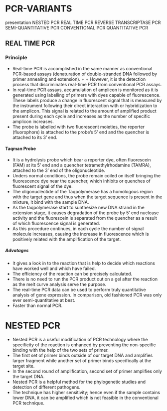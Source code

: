 # PCR-VARIANTS
presentation
NESTED PCR
REAL TIME PCR
REVERSE TRANSCRIPTASE PCR
SEMI-QUANTITATIVE PCR
CONVENTIONAL PCR
QUANTITATIVE PCR

## REAL TIME PCR
### Principle
+ Real-time PCR is accomplished in the same manner as conventional PCR-based assays (denaturation of double-stranded DNA followed by primer annealing and extension).  + + However, it is the detection process that discriminates real-time PCR from conventional PCR assays.
+ In real-time PCR assays, accumulation of amplicon is monitored as it is generated using labelling of primers with dyes capable of fluorescence. These labels produce a change in fluorescent signal that is measured by the instrument following their direct interaction with or hybridization to the amplicon. This signal is related to the amount of amplified product present during each cycle and increases as the number of specific amplicon increases.
+ The probe is labelled with two fluorescent moieties, the reporter (fluorophore) is attached to the probe’s 5’ end and the quencher is attached to its 3’ end.  
#### Taqman Probe

+ It is a hydrolysis probe which bear a reporter dye, often fluorescein (FAM) at its 5’ end and a quencher tetramethylrhodamine (TAMRA), attached to the 3’ end of the oligonucleotide.
+ Unders normal conditions, the probe remain coiled on itself bringing the fluorescence dye near the quencher, which inhibits or quenches of fluorescent signal of the dye.
+ The oligonucleotide of the Taqpolymerase has a homologous region with the target gene and thus when the target sequence is present in the mixture, it bind with the sample DNA.
+ As the taqpolymerase start to sunthesize new DNA strand in the extension stage, it causes degradation of the probe by 5’ end nuclease activity and the fluorescein is separated from the quencher as a result of which fluorescence signal is generated.
+ As this procedure continues, in each cycle the number of signal molecule increases, causing the increase in fluorescence which is positively related with the amplification of the target.
##### Advatages
+ It gives a look in to the reaction that is help to decide which reactions have worked well and which have failed.
+ The efficiency of the reaction can be precisely calculated.
+ There is no need to run the PCR product out on a gel after the reaction as the melt curve analysis serve the purpose.
+ The real-time PCR data can be used to perform truly quantitative analysis of gene expression. In comparison, old fashioned PCR was only ever semi-quantitative at best.
+ Faster than normal PCR.

# NESTED PCR

+ Nested PCR is a useful modification of PCR technology where the specificity of the reaction is enhanced by preventing the non-specific binding with the help of the two sets of primer.
+ The first set of primer binds outside of our target DNA and amplifies larger fragment while another set of primer binds specifically at the target site.
+ In the second round of amplification, second set of primer amplifies only the target DNA.
+ Nested PCR is a helpful method for the phylogenetic studies and detection of different pathogens.
+ The technique has higher sensitivity; hence even if the sample contains lower DNA, it can be amplified which is not feasible in the conventional PCR technique.

